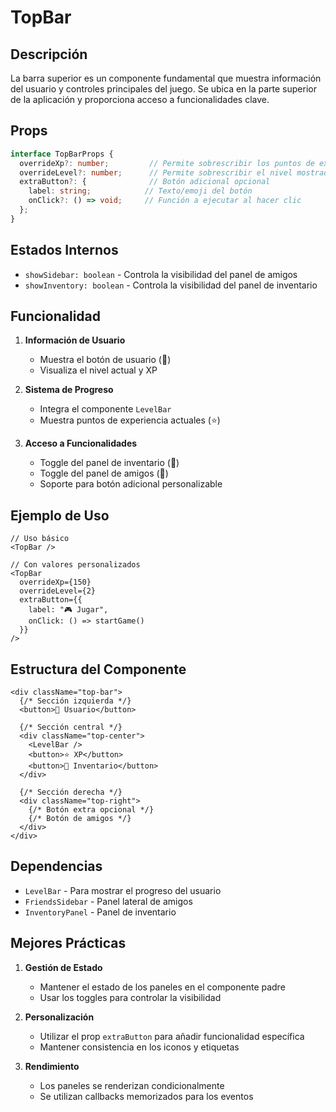 # TopBar

## Descripción
La barra superior es un componente fundamental que muestra información del usuario y controles principales del juego. Se ubica en la parte superior de la aplicación y proporciona acceso a funcionalidades clave.

## Props
```typescript
interface TopBarProps {
  overrideXp?: number;         // Permite sobrescribir los puntos de experiencia mostrados
  overrideLevel?: number;      // Permite sobrescribir el nivel mostrado
  extraButton?: {              // Botón adicional opcional
    label: string;            // Texto/emoji del botón
    onClick?: () => void;     // Función a ejecutar al hacer clic
  };
}
```

## Estados Internos
- `showSidebar: boolean` - Controla la visibilidad del panel de amigos
- `showInventory: boolean` - Controla la visibilidad del panel de inventario

## Funcionalidad
1. **Información de Usuario**
   - Muestra el botón de usuario (🧑)
   - Visualiza el nivel actual y XP

2. **Sistema de Progreso**
   - Integra el componente `LevelBar`
   - Muestra puntos de experiencia actuales (⭐)

3. **Acceso a Funcionalidades**
   - Toggle del panel de inventario (🧳)
   - Toggle del panel de amigos (👥)
   - Soporte para botón adicional personalizable

## Ejemplo de Uso
```tsx
// Uso básico
<TopBar />

// Con valores personalizados
<TopBar 
  overrideXp={150}
  overrideLevel={2}
  extraButton={{
    label: "🎮 Jugar",
    onClick: () => startGame()
  }}
/>
```

## Estructura del Componente
```tsx
<div className="top-bar">
  {/* Sección izquierda */}
  <button>🧑 Usuario</button>

  {/* Sección central */}
  <div className="top-center">
    <LevelBar />
    <button>⭐ XP</button>
    <button>🧳 Inventario</button>
  </div>

  {/* Sección derecha */}
  <div className="top-right">
    {/* Botón extra opcional */}
    {/* Botón de amigos */}
  </div>
</div>
```

## Dependencias
- `LevelBar` - Para mostrar el progreso del usuario
- `FriendsSidebar` - Panel lateral de amigos
- `InventoryPanel` - Panel de inventario

## Mejores Prácticas
1. **Gestión de Estado**
   - Mantener el estado de los paneles en el componente padre
   - Usar los toggles para controlar la visibilidad

2. **Personalización**
   - Utilizar el prop `extraButton` para añadir funcionalidad específica
   - Mantener consistencia en los iconos y etiquetas

3. **Rendimiento**
   - Los paneles se renderizan condicionalmente
   - Se utilizan callbacks memorizados para los eventos 